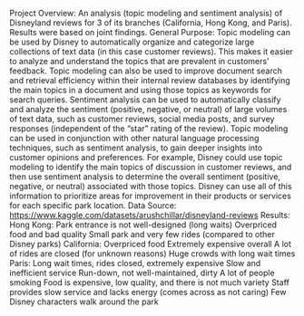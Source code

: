 Project Overview:
An analysis (topic modeling and sentiment analysis) of Disneyland reviews for 3 of its branches (California, Hong Kong, and Paris). Results were based on joint findings.
General Purpose:
Topic modeling can be used by Disney to automatically organize and categorize large collections of text data (in this case customer reviews). This makes it easier to analyze and understand the topics that are prevalent in customers’ feedback. Topic modeling can also be used to improve document search and retrieval efficiency within their internal review databases by identifying the main topics in a document and using those topics as keywords for search queries.
Sentiment analysis can be used to automatically classify and analyze the sentiment (positive, negative, or neutral) of large volumes of text data, such as customer reviews, social media posts, and survey responses (independent of the “star” rating of the review).
Topic modeling can be used in conjunction with other natural language processing techniques, such as sentiment analysis, to gain deeper insights into customer opinions and preferences. For example, Disney could use topic modeling to identify the main topics of discussion in customer reviews, and then use sentiment analysis to determine the overall sentiment (positive, negative, or neutral) associated with those topics.
Disney can use all of this information to prioritize areas for improvement in their products or services for each specific park location.
Data Source:
https://www.kaggle.com/datasets/arushchillar/disneyland-reviews
Results:
Hong Kong:
Park entrance is not well-designed (long waits)
Overpriced food and bad quality
Small park and very few rides (compared to other Disney parks)
California:
Overpriced food
Extremely expensive overall
A lot of rides are closed (for unknown reasons)
Huge crowds with long wait times
Paris:
Long wait times, rides closed, extremely expensive
Slow and inefficient service
Run-down, not well-maintained, dirty
A lot of people smoking
Food is expensive, low quality, and there is not much variety
Staff provides slow service and lacks energy (comes across as not caring)
Few Disney characters walk around the park

